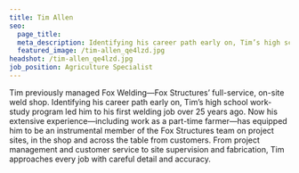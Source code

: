 ```yaml
---
title: Tim Allen
seo:
  page_title:
  meta_description: Identifying his career path early on, Tim’s high school work-study program led him to his first welding job over 25 years ago.
  featured_image: /tim-allen_qe4lzd.jpg
headshot: /tim-allen_qe4lzd.jpg
job_position: Agriculture Specialist
---
```

Tim previously managed Fox Welding—Fox Structures’ full-service, on-site weld shop. Identifying his career path early on, Tim’s high school work-study program led him to his first welding job over 25 years ago. Now his extensive experience—including work as a part-time farmer—has equipped him to be an instrumental member of the Fox Structures team on project sites, in the shop and across the table from customers. From project management and customer service to site supervision and fabrication, Tim approaches every job with careful detail and accuracy.